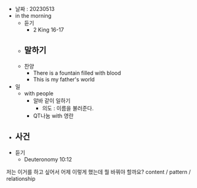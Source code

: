 - 날짜 : 20230513
- in the morning
	- 듣기
		- 2 King 16-17
	- 말하기
		-  
	- 찬양
		- There is a fountain filled with blood
		- This is my father's world
- 일
	- with people
		- 알바 같이 일하기
			- 의도 : 이름을 불러준다.
		- QT나눔 with 영란
- 사건
	- 
- 듣기
	- Deuteronomy  10:12



저는 이거를 하고 싶어서 어제 이렇게 했는데 뭘 바꿔야 할까요?
content / pattern / relationship